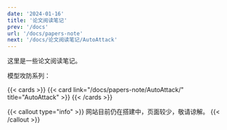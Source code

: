 ```yaml
---
date: '2024-01-16'
title: '论文阅读笔记'
prev: '/docs'
url: '/docs/papers-note'
next: '/docs/论文阅读笔记/AutoAttack'
---
```


这里是一些论文阅读笔记。

模型攻防系列：

{{< cards >}}
  {{< card link="/docs/papers-note/AutoAttack/" title="AutoAttack" >}}
{{< /cards >}}

{{< callout type="info" >}}
网站目前仍在搭建中，页面较少，敬请谅解。
{{< /callout >}}